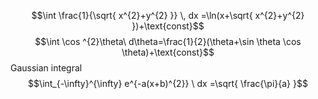 $$\int \frac{1}{\sqrt{ x^{2}+y^{2} }} \, dx =\ln(x+\sqrt{ x^{2}+y^{2} })+\text{const}$$
$$\int \cos ^{2}\theta\ d\theta=\frac{1}{2}(\theta+\sin \theta \cos \theta)+\text{const}$$
Gaussian integral
$$\int_{-\infty}^{\infty} e^{-a(x+b)^{2}} \ dx =\sqrt{ \frac{\pi}{a} }$$
